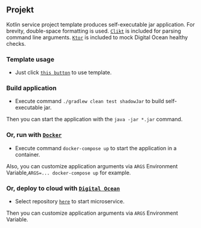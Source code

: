 ## Projekt

Kotlin service project template produces self-executable jar application. For brevity, double-space
formatting is used. [`Clikt`](https://ajalt.github.io/clikt/whyclikt/) is included for parsing
command line arguments. [`Ktor`](https://ktor.io/) is included to mock Digital Ocean healthy checks.

### Template usage

* Just click [`this button`](https://github.com/demidko/Projekt/generate) to use template.

### Build application

* Execute command `./gradlew clean test shadowJar` to build self-executable jar.

Then you can start the application with the `java -jar *.jar` command.

### Or, run with [`Docker`](https://www.docker.com/products/docker-desktop)

* Execute command `docker-compose up` to start the application in a container.

Also, you can customize application arguments via `ARGS` Environment
Variable,`ARGS=... docker-compose up` for example.

### Or, deploy to cloud with [`Digital Ocean`](https://cloud.digitalocean.com/)

* Select repository [`here`](https://cloud.digitalocean.com/apps) to start microservice.

Then you can customize application arguments via `ARGS` Environment Variable.


